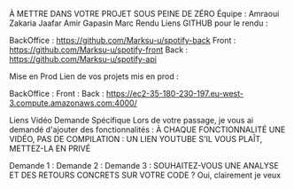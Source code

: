 À METTRE DANS VOTRE PROJET SOUS PEINE DE ZÉRO
Équipe :
Amraoui Zakaria
Jaafar Amir
Gapasin Marc
Rendu
Liens GITHUB pour le rendu :

BackOffice : https://github.com/Marksu-u/spotify-back
Front : https://github.com/Marksu-u/spotify-front
Back : https://github.com/Marksu-u/spotify-api

Mise en Prod
Lien de vos projets mis en prod :

BackOffice :
Front :
Back : https://ec2-35-180-230-197.eu-west-3.compute.amazonaws.com:4000/

Liens Vidéo Demande Spécifique
Lors de votre passage, je vous ai demandé d'ajouter des fonctionnalités :
À CHAQUE FONCTIONNALITÉ UNE VIDÉO, PAS DE COMPILATION :
UN LIEN YOUTUBE S'IL VOUS PLAÎT, METTEZ-LA EN PRIVÉ

Demande 1 :
Demande 2 :
Demande 3 :
SOUHAITEZ-VOUS UNE ANALYSE ET DES RETOURS CONCRETS SUR VOTRE CODE ?
Oui, clairement je veux
